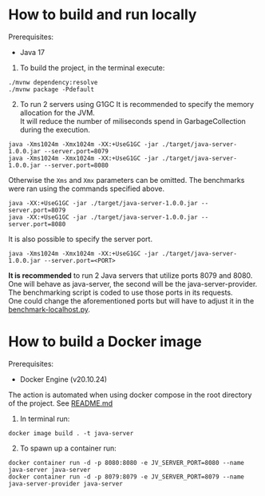 
# How to build and run locally
Prerequisites:
- Java 17

1. To build the project, in the terminal execute:
```
./mvnw dependency:resolve
./mvnw package -Pdefault
```
2. To run 2 servers using G1GC
It is recommended to specify the memory allocation for the JVM.\
It will reduce the number of miliseconds spend in GarbageCollection during the execution.
```
java -Xms1024m -Xmx1024m -XX:+UseG1GC -jar ./target/java-server-1.0.0.jar --server.port=8079
java -Xms1024m -Xmx1024m -XX:+UseG1GC -jar ./target/java-server-1.0.0.jar --server.port=8080
```
Otherwise the `Xms` and `Xmx` parameters can be omitted. The benchmarks were ran using the commands specified above.
```
java -XX:+UseG1GC -jar ./target/java-server-1.0.0.jar --server.port=8079
java -XX:+UseG1GC -jar ./target/java-server-1.0.0.jar --server.port=8080
```
It is also possible to specify the server port.
```
java -Xms1024m -Xmx1024m -XX:+UseG1GC -jar ./target/java-server-1.0.0.jar --server.port=<PORT>
```
**It is recommended** to run 2 Java servers that utilize ports 8079 and 8080.\
One will behave as java-server, the second will be the java-server-provider.\
The benchmarking script is coded to use those ports in its requests.\
One could change the aforementioned ports but will have to adjust it in the 
[benchmark-localhost.py](../server-benchmark/benchmark-localhost.py).

# How to build a Docker image

Prerequisites:
- Docker Engine (v20.10.24)

The action is automated when using docker compose in the root directory of the project. See [README.md](../README.md)

1. In terminal run:
```
docker image build . -t java-server
```
2. To spawn up a container run:
```
docker container run -d -p 8080:8080 -e JV_SERVER_PORT=8080 --name java-server java-server
docker container run -d -p 8079:8079 -e JV_SERVER_PORT=8079 --name java-server-provider java-server
```

